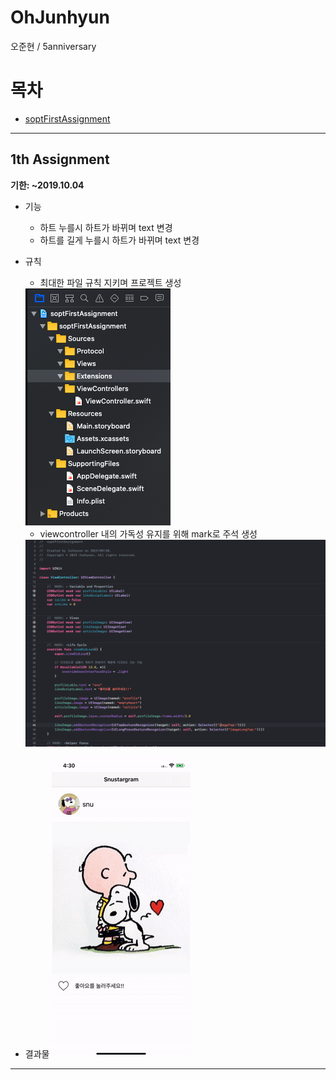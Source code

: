 # OhJunhyun
오준현 / 5anniversary

# 목차
* [soptFirstAssignment](#1차과제)

***

## 1th Assignment

__기한: ~2019.10.04__

* 기능
    * 하트 누를시 하트가 바뀌며 text 변경
    * 하트를 길게 누를시 하트가 바뀌며 text 변경
* 규칙
    * 최대한 파일 규칙 지키며 프로젝트 생성
    <img src="./Readme/firstAssingmentFileSystem.png">

    * viewcontroller 내의 가독성 유지를 위해 mark로 주석 생성
    <img src="./Readme/firstAssingmentComment.png">

* 결과물
    <img src="./Readme/firstAssignmentResultGif.gif">


***
